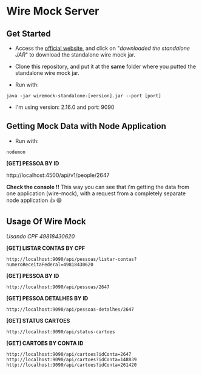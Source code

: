 # Wire Mock Server

## Get Started
- Access the [official website](http://wiremock.org/docs/running-standalone/), and click on "_downloaded the standalone JAR_" to download the standalone wire mock jar.

- Clone this repository, and put it at the **same** folder where you putted the standalone wire mock jar. 

- Run with: 
```
java -jar wiremock-standalone-[version].jar --port [port]
```  
- I'm using version: 2.16.0 and port: 9090

## Getting Mock Data with Node Application

- Run with: 
```
nodemon
```

**[GET] PESSOA BY ID**
>
http://localhost:4500/api/v1/people/2647

**Check the console !!**
This way you can see that i'm getting the data from one application (wire-mock), with a request from a completely separate node application :thumbsup: :smile:

## Usage Of Wire Mock

_Usando CPF 49818430620_

**[GET] LISTAR CONTAS BY CPF**  
```
http://localhost:9090/api/pessoas/listar-contas?numeroReceitaFederal=49818430620
```
**[GET] PESSOA BY ID**
```
http://localhost:9090/api/pessoas/2647
```
**[GET] PESSOA DETALHES BY ID**  
```
http://localhost:9090/api/pessoas-detalhes/2647
```
**[GET] STATUS CARTOES** 
```
http://localhost:9090/api/status-cartoes
```
**[GET] CARTOES BY CONTA ID** 
```
http://localhost:9090/api/cartoes?idConta=2647
http://localhost:9090/api/cartoes?idConta=148839
http://localhost:9090/api/cartoes?idConta=261420
```
